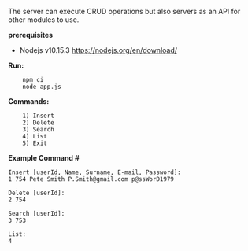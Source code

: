 The server can execute CRUD operations but also servers as an API for other modules to use.

**prerequisites**
* Nodejs v10.15.3 https://nodejs.org/en/download/

**Run:**
```
    npm ci
    node app.js
```

**Commands:**
```
    1) Insert
    2) Delete
    3) Search
    4) List
    5) Exit
```

**Example Command #**
    
    Insert [userId, Name, Surname, E-mail, Password]:
    1 754 Pete Smith P.Smith@gmail.com p@ssWorD1979
    
    Delete [userId]:
    2 754
    
    Search [userId]:
    3 753
    
    List:
    4

